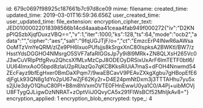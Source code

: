 id: 679c0697f98925c187661b7c97d8ce09
mime: 
filename: 
created_time: 
updated_time: 2019-03-01T16:59:36.656Z
user_created_time: 
user_updated_time: 
file_extension: 
encryption_cipher_text: JED01000022018398566b14cd4aaaba41ceaa4fab949f000272{"iv":"D2KNpPlQSzbXjqfDuxzVBQ==","v":1,"iter":1000,"ks":128,"ts":64,"mode":"ocb2","adata":"","cipher":"aes","salt":"9fqUGJTjF/o=","ct":"EmzcErP4INwR6aAWsaOoMTzVmYeQRM/zlZe9PH6IxuoPUfsjjs8kSrgxXnC80IspksA2BWKtl/BW7/zHsstYdsDGGHO4NMsrgO5SVF7afaRIGGsJp7y9i8l9MRk+ZN8QLXsH265Vc0J3wCuVRlpPtfgRvu2QhcsXfMLvMzCpJ8ODEOyDRSixUxArF6ImTETF0btl6/UU64ImxAoO5bpd8zlaU2pRUazQo7qKCBKksRiUiA7maS+dFOH4Nnwmd54ZEcFayz9bfEgHxer0BmDaXPqm7/9waEBCavV9PEAvZXkgXgbu7gHBopEfE6djFgLk93QN8g1dYo2pU67wZjF62Ky2r+D4E24pmNtDxm3j3TTTAHhu7yu5xs2jUe3dyO1QhuC80PI+B8m8hVxmOVTE0FHnEwwU0ya1C0/A4Pj+uibMOVjU8FTygQJLigwDzNNRAT+zOptViiJ0QvyCA5x291FIWsBCf52MhljkAv8="}
encryption_applied: 1
encryption_blob_encrypted: 
type_: 4